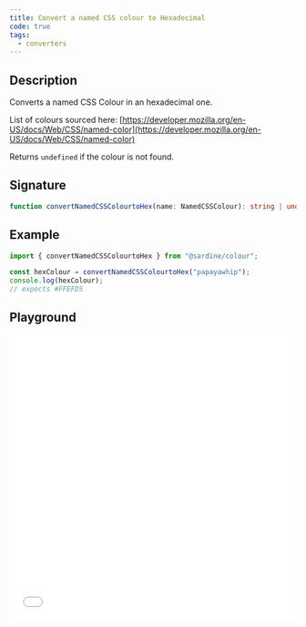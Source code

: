 ```yaml
---
title: Convert a named CSS colour to Hexadecimal
code: true
tags:
  - converters
---
```


## Description

Converts a named CSS Colour in an hexadecimal one.

List of colours sourced here:
[https://developer.mozilla.org/en-US/docs/Web/CSS/named-color](https://developer.mozilla.org/en-US/docs/Web/CSS/named-color)

Returns `undefined` if the colour is not found.

## Signature

```typescript
function convertNamedCSSColourtoHex(name: NamedCSSColour): string | undefined;
```

## Example

```javascript
import { convertNamedCSSColourtoHex } from "@sardine/colour";

const hexColour = convertNamedCSSColourtoHex("papayawhip");
console.log(hexColour);
// expects #FFEFD5
```

## Playground

<iframe src="/assets/playground/convertNamedCSSColourtoHex.html" title="convertNamedCSSColourtoHex" width="100%" height="500px" style="border:0; overflow:hidden;" sandbox="allow-scripts allow-same-origin"></iframe>
